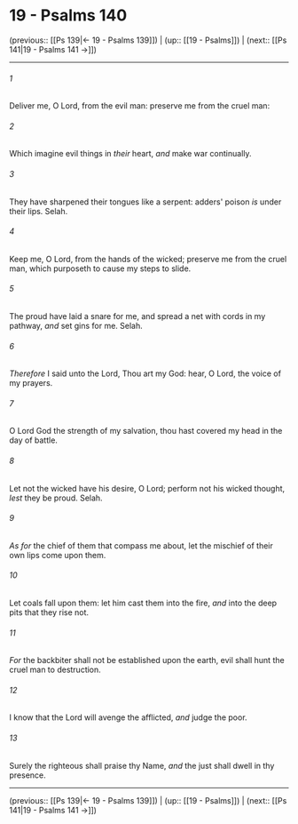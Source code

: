 # 19 - Psalms 140

(previous:: [[Ps 139|← 19 - Psalms 139]]) | (up:: [[19 - Psalms]]) | (next:: [[Ps 141|19 - Psalms 141 →]])

***


###### 1 
Deliver me, O Lord, from the evil man: preserve me from the cruel man: 

###### 2 
Which imagine evil things in _their_ heart, _and_ make war continually. 

###### 3 
They have sharpened their tongues like a serpent: adders' poison _is_ under their lips. Selah. 

###### 4 
Keep me, O Lord, from the hands of the wicked; preserve me from the cruel man, which purposeth to cause my steps to slide. 

###### 5 
The proud have laid a snare for me, and spread a net with cords in my pathway, _and_ set gins for me. Selah. 

###### 6 
_Therefore_ I said unto the Lord, Thou art my God: hear, O Lord, the voice of my prayers. 

###### 7 
O Lord God the strength of my salvation, thou hast covered my head in the day of battle. 

###### 8 
Let not the wicked have his desire, O Lord; perform not his wicked thought, _lest_ they be proud. Selah. 

###### 9 
_As for_ the chief of them that compass me about, let the mischief of their own lips come upon them. 

###### 10 
Let coals fall upon them: let him cast them into the fire, _and_ into the deep pits that they rise not. 

###### 11 
_For_ the backbiter shall not be established upon the earth, evil shall hunt the cruel man to destruction. 

###### 12 
I know that the Lord will avenge the afflicted, _and_ judge the poor. 

###### 13 
Surely the righteous shall praise thy Name, _and_ the just shall dwell in thy presence.

***

(previous:: [[Ps 139|← 19 - Psalms 139]]) | (up:: [[19 - Psalms]]) | (next:: [[Ps 141|19 - Psalms 141 →]])
